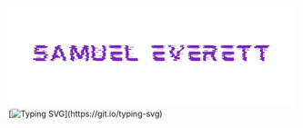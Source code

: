![Samuel Everett](https://github.com/Severett77/Severett77/blob/main/everettsam.png)
[![Typing SVG](https://readme-typing-svg.demolab.com?font=Audiowide&size=25&duration=3000&pause=2000&color=7519B8&center=true&vCenter=true&width=435&height=52&lines=Hello+and+welcome!;I+am+an+AI+%2F+DL+Engineer...;Audio+Designer+%2F+Engineer...;Cyber+Security+Analyst...;Particle+Physics+Enthusiast...;Quantum+Computing+Researcher...)](https://git.io/typing-svg)
